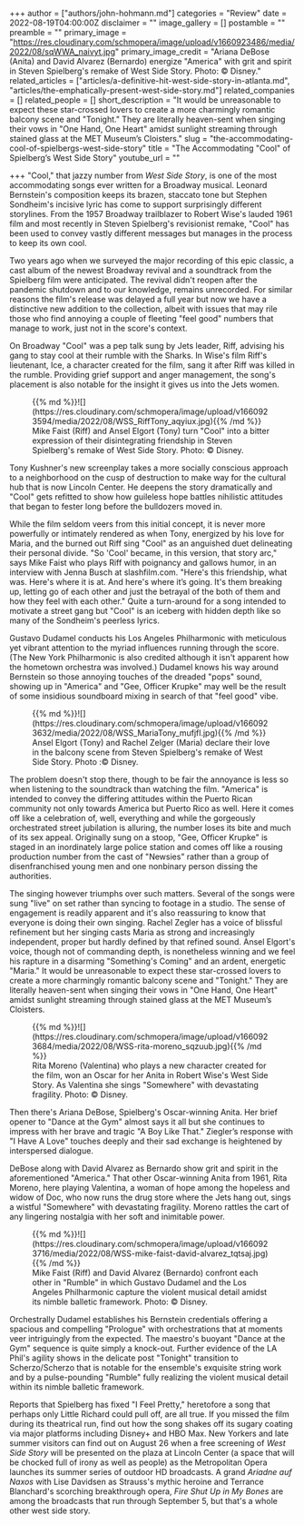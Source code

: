 +++
author = ["authors/john-hohmann.md"]
categories = "Review"
date = 2022-08-19T04:00:00Z
disclaimer = ""
image_gallery = []
postamble = ""
preamble = ""
primary_image = "https://res.cloudinary.com/schmopera/image/upload/v1660923486/media/2022/08/sqWWA_naivyt.jpg"
primary_image_credit = "Ariana DeBose (Anita) and David Alvarez (Bernardo) energize \"America\" with grit and spirit in Steven Spielberg's remake of West Side Story. Photo: © Disney."
related_articles = ["articles/a-definitive-hit-west-side-story-in-atlanta.md", "articles/the-emphatically-present-west-side-story.md"]
related_companies = []
related_people = []
short_description = "It would be unreasonable to expect these star-crossed lovers to create a more charmingly romantic balcony scene and \"Tonight.\" They are literally heaven-sent when singing their vows in \"One Hand, One Heart\" amidst sunlight streaming through stained glass at the MET Museum’s Cloisters."
slug = "the-accommodating-cool-of-spielbergs-west-side-story"
title = "The Accommodating \"Cool\" of Spielberg’s West Side Story"
youtube_url = ""

+++
"Cool," that jazzy number from _West Side Story_, is one of the most accommodating songs ever written for a Broadway musical. Leonard Bernstein's composition keeps its brazen, staccato tone but Stephen Sondheim's incisive lyric has come to support surprisingly different storylines. From the 1957 Broadway trailblazer to Robert Wise's lauded 1961 film and most recently in Steven Spielberg's revisionist remake, "Cool" has been used to convey vastly different messages but manages in the process to keep its own cool.

Two years ago when we surveyed the major recording of this epic classic, a cast album of the newest Broadway revival and a soundtrack from the Spielberg film were anticipated. The revival didn't reopen after the pandemic shutdown and to our knowledge, remains unrecorded. For similar reasons the film's release was delayed a full year but now we have a distinctive new addition to the collection, albeit with issues that may rile those who find annoying a couple of fleeting "feel good" numbers that manage to work, just not in the score's context.

On Broadway "Cool" was a pep talk sung by Jets leader, Riff, advising his gang to stay cool at their rumble with the Sharks. In Wise's film Riff's lieutenant, Ice, a character created for the film, sang it after Riff was killed in the rumble. Providing grief support and anger management, the song's placement is also notable for the insight it gives us into the Jets women.

<figure data-type="image">{{% md %}}![](https://res.cloudinary.com/schmopera/image/upload/v1660923594/media/2022/08/WSS_RiffTony_aqyiux.jpg){{% /md %}}

<figcaption>Mike Faist (Riff) and Ansel Elgort (Tony) turn "Cool" into a bitter expression of their disintegrating friendship in Steven Spielberg's remake of West Side Story.  Photo: © Disney.</figcaption>  
</figure>

Tony Kushner's new screenplay takes a more socially conscious approach to a neighborhood on the cusp of destruction to make way for the cultural hub that is now Lincoln Center. He deepens the story dramatically and "Cool" gets refitted to show how guileless hope battles nihilistic attitudes that began to fester long before the bulldozers moved in.

While the film seldom veers from this initial concept, it is never more powerfully or intimately rendered as when Tony, energized by his love for Maria, and the burned out Riff sing "Cool" as an anguished duet delineating their personal divide. "So 'Cool' became, in this version, that story arc," says Mike Faist who plays Riff with poignancy and gallows humor, in an interview with Jenna Busch at slashfilm.com. "Here's this friendship, what was. Here's where it is at. And here's where it’s going. It's them breaking up, letting go of each other and just the betrayal of the both of them and how they feel with each other." Quite a turn-around for a song intended to motivate a street gang but "Cool" is an iceberg with hidden depth like so many of the Sondheim's peerless lyrics.

Gustavo Dudamel conducts his Los Angeles Philharmonic with meticulous yet vibrant attention to the myriad influences running through the score. (The New York Philharmonic is also credited although it isn't apparent how the hometown orchestra was involved.) Dudamel knows his way around Bernstein so those annoying touches of the dreaded "pops" sound, showing up in "America" and "Gee, Officer Krupke" may well be the result of some insidious soundboard mixing in search of that "feel good" vibe.

<figure data-type="image">{{% md %}}![](https://res.cloudinary.com/schmopera/image/upload/v1660923632/media/2022/08/WSS_MariaTony_mufjfl.jpg){{% /md %}}

<figcaption>Ansel Elgort (Tony) and Rachel Zelger (Maria) declare their love in the balcony scene from Steven Spielberg's remake of West Side Story. Photo :© Disney.</figcaption>  
</figure>

The problem doesn't stop there, though to be fair the annoyance is less so when listening to the soundtrack than watching the film. "America" is intended to convey the differing attitudes within the Puerto Rican community not only towards America but Puerto Rico as well. Here it comes off like a celebration of, well, everything and while the gorgeously orchestrated street jubilation is alluring, the number loses its bite and much of its sex appeal. Originally sung on a stoop, "Gee, Officer Krupke" is staged in an inordinately large police station and comes off like a rousing production number from the cast of "Newsies" rather than a group of disenfranchised young men and one nonbinary person dissing the authorities.

The singing however triumphs over such matters. Several of the songs were sung "live" on set rather than syncing to footage in a studio. The sense of engagement is readily apparent and it's also reassuring to know that everyone is doing their own singing. Rachel Zegler has a voice of blissful refinement but her singing casts Maria as strong and increasingly independent, proper but hardly defined by that refined sound. Ansel Elgort's voice, though not of commanding depth, is nonetheless winning and we feel his rapture in a disarming "Something's Coming" and an ardent, energetic "Maria." It would be unreasonable to expect these star-crossed lovers to create a more charmingly romantic balcony scene and "Tonight." They are literally heaven-sent when singing their vows in "One Hand, One Heart" amidst sunlight streaming through stained glass at the MET Museum’s Cloisters.

<figure data-type="image">{{% md %}}![](https://res.cloudinary.com/schmopera/image/upload/v1660923684/media/2022/08/WSS-rita-moreno_sqzuub.jpg){{% /md %}}

<figcaption>Rita Moreno (Valentina) who plays a new character created for the film, won an Oscar for her Anita in Robert Wise's West Side Story. As Valentina she sings "Somewhere" with devastating fragility. Photo: © Disney.</figcaption>  
</figure>

Then there's Ariana DeBose, Spielberg's Oscar-winning Anita. Her brief opener to "Dance at the Gym" almost says it all but she continues to impress with her brave and tragic "A Boy Like That." Ziegler’s response with "I Have A Love" touches deeply and their sad exchange is heightened by interspersed dialogue.

DeBose along with David Alvarez as Bernardo show grit and spirit in the aforementioned "America." That other Oscar-winning Anita from 1961, Rita Moreno, here playing Valentina, a woman of hope among the hopeless and widow of Doc, who now runs the drug store where the Jets hang out, sings a wistful "Somewhere" with devastating fragility. Moreno rattles the cart of any lingering nostalgia with her soft and inimitable power.

<figure data-type="image">{{% md %}}![](https://res.cloudinary.com/schmopera/image/upload/v1660923716/media/2022/08/WSS-mike-faist-david-alvarez_tqtsaj.jpg){{% /md %}}

<figcaption>Mike Faist (Riff) and David Alvarez (Bernardo) confront each other in "Rumble" in which Gustavo Dudamel and the Los Angeles Philharmonic capture the violent musical detail amidst its nimble balletic framework. Photo: © Disney.</figcaption>  
</figure>

Orchestrally Dudamel establishes his Bernstein credentials offering a spacious and compelling "Prologue" with orchestrations that at moments veer intriguingly from the expected. The maestro's buoyant "Dance at the Gym" sequence is quite simply a knock-out. Further evidence of the LA Phil's agility shows in the delicate post "Tonight" transition to Scherzo/Scherzo that is notable for the ensemble's exquisite string work and by a pulse-pounding "Rumble" fully realizing the violent musical detail within its nimble balletic framework.

Reports that Spielberg has fixed "I Feel Pretty," heretofore a song that perhaps only Little Richard could pull off, are all true. If you missed the film during its theatrical run, find out how the song shakes off its sugary coating via major platforms including Disney+ and HBO Max. New Yorkers and late summer visitors can find out on August 26 when a free screening of _West Side Story_ will be presented on the plaza at Lincoln Center (a space that will be chocked full of irony as well as people) as the Metropolitan Opera launches its summer series of outdoor HD broadcasts. A grand _Ariadne auf Naxos_ with Lise Davidsen as Strauss's mythic heroine and Terrance Blanchard's scorching breakthrough opera, _Fire Shut Up in My Bones_ are among the broadcasts that run through September 5, but that's a whole other west side story.